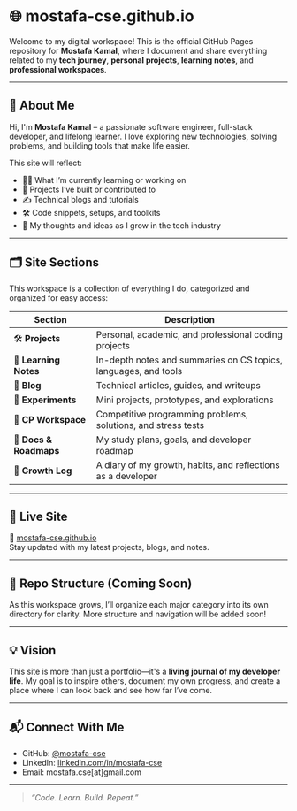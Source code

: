 # 🌐 mostafa-cse.github.io

Welcome to my digital workspace! This is the official GitHub Pages repository for **Mostafa Kamal**, where I document and share everything related to my **tech journey**, **personal projects**, **learning notes**, and **professional workspaces**.

---

## 🧠 About Me

Hi, I'm **Mostafa Kamal** – a passionate software engineer, full-stack developer, and lifelong learner. I love exploring new technologies, solving problems, and building tools that make life easier.

This site will reflect:
- 🧑‍💻 What I’m currently learning or working on
- 📂 Projects I’ve built or contributed to
- ✍️ Technical blogs and tutorials
- 🛠️ Code snippets, setups, and toolkits
- 🧾 My thoughts and ideas as I grow in the tech industry

---

## 🗂️ Site Sections

This workspace is a collection of everything I do, categorized and organized for easy access:

| Section | Description |
|--------|-------------|
| 🛠️ **Projects** | Personal, academic, and professional coding projects |
| 📒 **Learning Notes** | In-depth notes and summaries on CS topics, languages, and tools |
| 📖 **Blog** | Technical articles, guides, and writeups |
| 🔬 **Experiments** | Mini projects, prototypes, and explorations |
| 🧪 **CP Workspace** | Competitive programming problems, solutions, and stress tests |
| 📜 **Docs & Roadmaps** | My study plans, goals, and developer roadmap |
| 🌱 **Growth Log** | A diary of my growth, habits, and reflections as a developer |

---

## 🚀 Live Site

🔗 [mostafa-cse.github.io](https://mostafa-cse.github.io)  
Stay updated with my latest projects, blogs, and notes.

---

## 📁 Repo Structure (Coming Soon)

As this workspace grows, I’ll organize each major category into its own directory for clarity. More structure and navigation will be added soon!

---

## 💡 Vision

This site is more than just a portfolio—it's a **living journal of my developer life**. My goal is to inspire others, document my own progress, and create a place where I can look back and see how far I’ve come.

---

## 📬 Connect With Me

- GitHub: [@mostafa-cse](https://github.com/mostafa-cse)
- LinkedIn: [linkedin.com/in/mostafa-cse](https://linkedin.com/in/mostafa-cse)
- Email: mostafa.cse[at]gmail.com

---

> _“Code. Learn. Build. Repeat.”_
